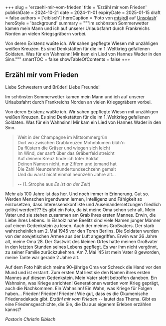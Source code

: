+++
slug = 'erzaehl-mir-vom-frieden'
title = 'Erzähl mir vom Frieden'
publishDate = 2024-10-21 
date = 2024-11-01
expiryDate = 2025-01-15
draft = false
authors = ['eibisch']
heroCaption = 'Foto von [mtsjrdl](https://unsplash.com/de/@mtsjrdl?utm_content=creditCopyText) auf [Unsplash](https://unsplash.com/de/fotos/weisser-holzzaun-auf-grunem-grasfeld-tagsuber-Gu3T3GwfwMo?utm_content=creditCopyText)'
heroStyle = 'background'
summary = """Im schönsten Sommerwetter kamen mein Mann und ich auf unserer
Urlaubsfahrt durch Frankreichs Norden an vielen Kriegsgräbern vorbei.

Von deren Existenz wußte ich. Wir sahen gepflegte Wiesen mit unzähligen weißen Kreuzen.
Es sind Denkstätten für die im 1.&#8239;Weltkrieg gefallenen Soldaten. 
Was für ein Wahnsinn! Mir kam ein Lied von Hannes Wader in den Sinn."""
smartTOC = false
showTableOfContents = false
+++

## Erzähl mir vom Frieden

Liebe Schwestern und Brüder! Liebe Freunde!

Im schönsten Sommerwetter kamen mein Mann und ich auf unserer
Urlaubsfahrt durch Frankreichs Norden an vielen Kriegsgräbern vorbei.

Von deren Existenz wußte ich. Wir sahen gepflegte Wiesen mit unzähligen weißen Kreuzen. 
Es sind Denkstätten für die im 1.&#8239;Weltkrieg gefallenen Soldaten. 
Was für ein Wahnsinn! Mir kam ein Lied von Hannes Wader in den Sinn.

> Weit in der Champagne im Mittsommergrün  
Dort wo zwischen Grabkreuzen Mohnblumen blüh'n  
Da flüstern die Gräser und wiegen sich leicht  
Im Wind, der sanft über das Gräberfeld streicht  
Auf deinem Kreuz finde ich toter Soldat  
Deinen Namen nicht, nur Ziffern und jemand hat  
Die Zahl Neunzehnhundertundsechzehn gemalt  
Und du warst nicht einmal neunzehn Jahre alt...
>
> -- (1.&#8239;Strophe aus _Es ist an der Zeit_)

Mehr als 100 Jahre ist das her. Und noch immer in Erinnerung. Gut so.
Werden Menschen irgendwann lernen, Intelligenz und Fähigkeit so
einzusetzen, dass Interessenskonflikte und Auseinandersetzungen friedlich gelöst werden???
Es gibt ein Foto, da ist meine Oma schon sehr alt. Mein Vater und sie stehen zusammen am Grab ihres ersten
Mannes. Erwin, die Liebe ihres Lebens. In Elsholz nahe Beelitz sind viele Namen junger Männer auf einem
Gedenkstein zu lesen. Auch der meines Großvaters. Der starb wahrscheinlich am 2.&#8239;Mai 1945 vor den Toren
Berlins. Die Soldaten wurden von der sowjetischen Armee aus der Luft angegriffen. Erwin war 36 Jahre alt,
meine Oma 28. Der Gastwirt des kleinen Ortes hatte meinen Großvater in den letzten Stunden seines Lebens
gepflegt. Es war ihm nicht vergönnt, zu seiner Familie zurückzukehren. Am 7.&#8239;Mai '45 ist mein Vater 8 geworden,
meine Tante war gerade 2 Jahre alt.

Auf dem Foto hält sich meine 90-jährige Oma vor Schreck die Hand vor den Mund und ist erstarrt. Zum ersten
Mal liest sie den Namen ihres ersten Mannes auf diesem Gedenkstein. Mein Vater steht betroffen daneben.
Ein Wahnsinn, was Kriege anrichten! Generationen werden vom Krieg geprägt, auch die Nachkommen. Ein
Wahnsinn! Ein Wahn, was Kriege für Folgen haben... Frieden! Frieden! Frieden!
Wie gut, dass es die Ökumenische Friedensdekade gibt. _Erzähl mir vom Frieden_ -- lautet das Thema. Gibt es eine
Friedensgeschichte, die Sie, die Du aus eigenem Erleben erzählen kannst?

_Pastorin Christin Eibisch_